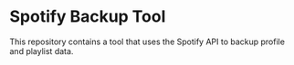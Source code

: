 # Spotify Backup Tool
This repository contains a tool that uses the Spotify API to backup profile and playlist data.
